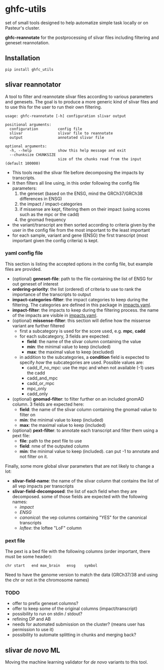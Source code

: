 # ghfc-utils

set of small tools designed to help automatize simple task locally or on Pasteur's cluster.

**ghfc-reannotate** for the postprocessing of slivar files including filtering and geneset reannotation.

## Installation

```
pip install ghfc_utils
```

## slivar reannotator

A tool to filter and reannotate slivar files according to various parameters and genesets. The goal is to produce a more generic kind of slivar files and to use this for the user to run their own filtering.

```
usage: ghfc-reannotate [-h] configuration slivar output

positional arguments:
  configuration         config file
  slivar                slivar file to reannotate
  output                annotated slivar file

optional arguments:
  -h, --help            show this help message and exit
  --chunksize CHUNKSIZE
                        size of the chunks read from the input (default 100000)
```

- This tools read the slivar file before decomposing the impacts by transcripts. 
- It then filters all line using, in this order following the config file parameters:
    1. the geneset (based on the ENSG, mind the GRCh37/GRCh38 differences in ENSG)
    2. the impact / impact-categories
    3. if missense are kept, filtering them on their impact (using scores such as the mpc or the cadd)
    4. the gnomad frequency
- the variant/transcript are then sorted according to criteria given by the user in the config file from the most important to the least important
- for each sample, variant and gene (ENSG) the first transcript (most important given the config criteria) is kept.

### yaml config file

This section is listing the accepted options in the config file, but example files are provided. 
- (optional) **geneset-file**: path to the file containing the list of ENSG for out geneset of interest
- **ordering-priority**: the list (ordered) of criteria to use to rank the importance of the transcripts to output
- **impact-categories-filter**: the impact categories to keep during the filtering. The categories are defined in this package in [impacts.yaml](ghfc_utils/resources/impacts.yaml).
- **impact-filter**: the impacts to keep during the filtering process. the name of the impacts are visible in [impacts.yaml](ghfc_utils/resources/impacts.yaml).
- (optional) **missense-filter**: this section will define how the missense variant are further filtered
    - first a subcategory is used for the score used, e.g. **mpc**, **cadd**
    - for each subcategory, 3 fields are expected:
        - **field**: the name of the slivar column containing the value
        - **min**: the minimal value to keep (included)
        - **max**: the maximal value to keep (excluded)
    - in addition to the subcategories, a **condition** field is expected to specify *how* the subcategories are used. Possible values are:
        - cadd_if_no_mpc: use the mpc and when not available (-1) uses the cadd
        - cadd_and_mpc
        - cadd_or_mpc
        - mpc_only
        - cadd_only
- (optional) **gnomad-filter**: to filter further on an included gnomAD column. 3 fields are expected here:
    - **field**: the name of the slivar column containing the gnomad value to filter on
    - **min**: the minimal value to keep (included)
    - **max**: the maximal value to keep (included)
- (optional) **pext-filter**: to annotate each transcript and filter them using a pext file:
    - **file**: path to the pext file to use
    - **field**: nme of the outputed column
    - **min**: the minimal value to keep (included). can put -1 to annotate and not filter on it.

Finally, some more global slivar parameters that are not likely to change a lot:
- **slivar-field-name**: the name of the slivar column that contains the list of all vep impacts per transcripts
- **slivar-field-decomposed**: the list of each field when they are decomposed. some of those fields are expected with the following names:
    - *impact*
    - *ENSG*
    - *canonical*: the vep columns containing "YES" for the canonical transcripts
    - *loftee*: the loftee "LoF" column


### pext file

The pext is a bed file with the following columns (order important, there must be some header):
```
chr	start	end	max_brain	ensg	symbol
```
Need to have the genome version to match the data (GRCh37/38 and using the chr or not in the chromosome names)


### TODO
- offer to prefix geneset columns?
- offer to keep some of the original columns (impact/transcript)
- possibility to run on stdin / stdout?
- refining DP and AB
- needs for automated submission on the cluster? (means user has permission to use it)
- possibility to automate splitting in chunks and merging back?

## slivar *de novo* ML

Moving the machine learning validator for *de novo* variants to this tool.
